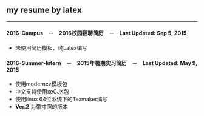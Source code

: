 ## my resume  by latex

*******
#### 2016-Campus　－　2016校园招聘简历　－　Last Updated: Sep 5, 2015
* 未使用简历模板，纯Latex编写 

#### 2016-Summer-Intern　－　2015年暑期实习简历　－　Last Updated: May 9, 2015
* 使用moderncv模板包
* 中文支持使用xeCJK包
* 使用linux 64位系统下的Texmaker编写
* __Ver.2__ 为带寸照的版本
